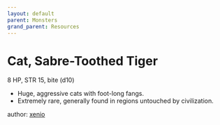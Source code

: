 ```yaml
---
layout: default
parent: Monsters
grand_parent: Resources
---
```


# Cat, Sabre-Toothed Tiger

8 HP, STR 15, bite (d10)  

- Huge, aggressive cats with foot-long fangs.  
- Extremely rare, generally found in regions untouched by civilization.  

author: [xenio](https://xenioinabottle.blogspot.com)
